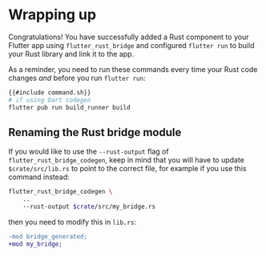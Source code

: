 # Wrapping up

Congratulations! You have successfully added a Rust component to your Flutter app
using `flutter_rust_bridge` and configured `flutter run` to build your Rust library
and link it to the app.

As a reminder, you need to run these commands every time your Rust code changes *and*
before you run `flutter run`:

```bash
{{#include command.sh}}
# if using Dart codegen
flutter pub run build_runner build
```

## Renaming the Rust bridge module

If you would like to use the `--rust-output` flag of `flutter_rust_bridge_codegen`,
keep in mind that you will have to update `$crate/src/lib.rs` to point to the correct
file, for example if you use this command instead:

```bash
flutter_rust_bridge_codegen \
    ..
    --rust-output $crate/src/my_bridge.rs
```

then you need to modify this in `lib.rs`:

```diff
-mod bridge_generated;
+mod my_bridge;
```

